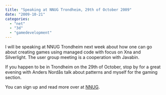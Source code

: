 ```yaml
---
title: "Speaking at NNUG Trondheim, 29th of October 2009"
date: "2009-10-21"
categories: 
  - "net"
  - "3d"
  - "gamedevelopment"
---
```


I will be speaking at NNUG Trondheim next week about how one can go about creating games using managed code with focus on Xna and Silverlight. The user group meeting is a cooperation with Javabin. 

If you happen to be in Trondheim on the 29th of October, stop by for a great evening with Anders Nordås talk about patterns and myself for the gaming section.

You can sign up and read more over at [NNUG](http://www.nnug.no/Avdelinger/Trondheim/Moter/NNUG-Trondheim---29-oktober-2009/).
